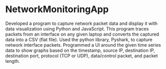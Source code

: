 # NetworkMonitoringApp
Developed a program to capture network packet data and display it with data visualization using Python and JavaScript. This program traces packets from an interface on any given laptop and converts the captured data into a CSV (flat file). Used the python library, Pyshark, to capture network interface packets. Programmed a UI around the given time series data to show graphs based on the timestamp, source IP, destination IP, destination port, protocol (TCP or UDP), data/control packet, and packet length.
